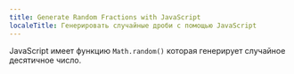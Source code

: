 ```yaml
---
title: Generate Random Fractions with JavaScript
localeTitle: Генерировать случайные дроби с помощью JavaScript
---
```

JavaScript имеет функцию `Math.random()` которая генерирует случайное десятичное число.